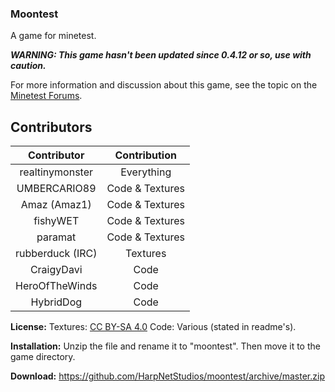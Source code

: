 ### Moontest
A game for minetest.

***WARNING: This game hasn't been updated since 0.4.12 or so, use with caution.***

For more information and discussion about this game, see the topic on the [Minetest Forums](https://forum.minetest.net/viewtopic.php?f=9&t=5305).

## Contributors
| Contributor      | Contribution   |
|:----------------:|:--------------:|
| realtinymonster  | Everything     |
| UMBERCARIO89     | Code & Textures|
| Amaz (Amaz1)     | Code & Textures|
| fishyWET         | Code & Textures|
| paramat          | Code & Textures|
| rubberduck (IRC) | Textures       |
| CraigyDavi       | Code           |
| HeroOfTheWinds   | Code           |
| HybridDog        | Code           |

**License:** Textures: [CC BY-SA 4.0](http://creativecommons.org/licenses/by-sa/4.0/) Code: Various (stated in readme's).

**Installation:** Unzip the file and rename it to "moontest". Then move it to the game directory.

**Download:** https://github.com/HarpNetStudios/moontest/archive/master.zip

